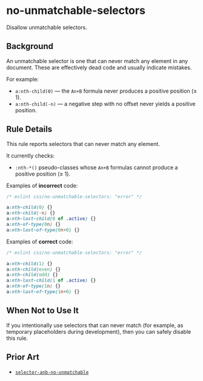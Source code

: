 # no-unmatchable-selectors

Disallow unmatchable selectors.

## Background

An unmatchable selector is one that can never match any element in any document. These are effectively dead code and usually indicate mistakes.

For example:

- `a:nth-child(0)` — the `An+B` formula never produces a positive position (≥ 1).
- `a:nth-child(-n)` — a negative step with no offset never yields a positive position.

## Rule Details

This rule reports selectors that can never match any element.

It currently checks:

- `:nth-*()` pseudo-classes whose `An+B` formulas cannot produce a positive position (≥ 1).

Examples of **incorrect** code:

<!-- prettier-ignore -->
```css
/* eslint css/no-unmatchable-selectors: "error" */

a:nth-child(0) {}
a:nth-child(-n) {}
a:nth-last-child(0 of .active) {}
a:nth-of-type(0n) {}
a:nth-last-of-type(0n+0) {}
```

Examples of **correct** code:

<!-- prettier-ignore -->
```css
/* eslint css/no-unmatchable-selectors: "error" */

a:nth-child(1) {}
a:nth-child(even) {}
a:nth-child(odd) {}
a:nth-last-child(1 of .active) {}
a:nth-of-type(1n) {}
a:nth-last-of-type(1n+0) {}
```

## When Not to Use It

If you intentionally use selectors that can never match (for example, as temporary placeholders during development), then you can safely disable this rule.

## Prior Art

- [`selector-anb-no-unmatchable`](https://stylelint.io/user-guide/rules/selector-anb-no-unmatchable/)
